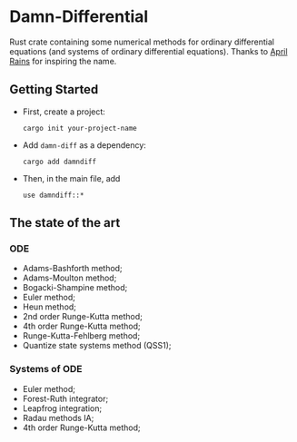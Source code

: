 # Damn-Differential
Rust crate containing some numerical methods for ordinary differential equations (and systems of ordinary differential equations).
Thanks to [April Rains](https://www.youtube.com/watch?v=YjVT80bShYM) for inspiring the name.

## Getting Started
- First, create a project:
    ```
    cargo init your-project-name
    ```
 - Add `damn-diff` as a dependency:
    ```
    cargo add damndiff
    ```
 - Then, in the main file, add
    ```
    use damndiff::*
    ```

## The state of the art
### ODE
 - Adams-Bashforth method;
 - Adams-Moulton method;
 - Bogacki-Shampine method; 
 - Euler method;
 - Heun method; 
 - 2nd order Runge-Kutta method;
 - 4th order Runge-Kutta method;
 - Runge-Kutta-Fehlberg method;
 - Quantize state systems method (QSS1); 

### Systems of ODE
 - Euler method;
 - Forest-Ruth integrator;
 - Leapfrog integration;
 - Radau methods IA;
 - 4th order Runge-Kutta method;
